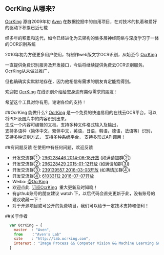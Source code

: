 ## OcrKing 从哪来?

[OcrKing](http://lab.ocrking.com)  源自2009年初 [Aven](http://weibo.com/OcrKing) 在数据挖掘中的自用项目，在对技术的执着和爱好的驱动下积累已近七载

经多年的积累和迭代，如今已经进化为云架构的集多层神经网络与深度学习于一体的OCR识别系统

2010年初为方便更多用户使用，特制作web版文字OCR识别，从始至今 [OcrKing](http://lab.ocrking.com) 

一直提供免费识别服务及开发接口，今后将继续提供免费云OCR识别服务。OcrKing从未做过推广，

但也确确实实默默地存在，因为他相信有需求的朋友肯定能找得到。   

欢迎把 [OcrKing](http://lab.ocrking.com) 在线识别介绍给您身边有类似需求的朋友！

希望这个工具对你有用，谢谢各位的支持！

##OcrKing 能做什么?
[OcrKing](http://lab.ocrking.com) 是一个免费的快速易用的在线云OCR平台，可以将PDF及图片中的内容识别出来，  
生成一个内容可编辑的文档。支持多种文件格式输入及输出，  
支持多语种（简体中文，繁体中文，英语，日语，韩语，德语，法语等）识别，  
支持多种识别方式， 支持多种系统平台， 支持多形式API调用！


##有问题反馈
在使用中有任何问题，欢迎反馈

* 开发交流群①: [296228446 2014-06-18开放](http://shang.qq.com/wpa/qunwpa?idkey=8baf8f5b24d0a19b08a3a18fb5b2600c48fcde2abecf3528376a04059a72e3a6) (如满请加群②)
* 开发交流群②: [296228429 2015-01-12开放](http://shang.qq.com/wpa/qunwpa?idkey=4dd67a57b9feb0e3f9435f47ad9f51632facfbddda4a0b9b983d4d5819047d7c) (如满请加群③)
* 开发交流群③: [239139557 2016-03-03开放](http://shang.qq.com/wpa/qunwpa?idkey=b9d4deadd50218ed8027f25ce7ada4cfee180da1a7e742cb8b380c0499042989) (如满请加群④)
* 开发交流群④: [61033112 2016-07-07开放](http://shang.qq.com/wpa/qunwpa?idkey=e4cb628e6c1d7a13d8c6dc370253c13483b46fef67277c0ca4a9f988042e6ac4) 
* Weibo: [@OcrKing](http://weibo.com/OcrKing)
* 欢迎点此  [订阅OcrKing](http://list.qq.com/cgi-bin/qf_invite?id=ade328daacb96f0f2f4375c70ca461bdde76675671e0312d)  重大更新及时知晓！
* 有github账号的朋友建议 watch 下，以后代码会首先更新于此，没有账号的建议收藏一下！
* 对于开源项目或可公开的免费项目，我们可以给予一定技术支持和便利！

##关于作者

```javascript
  var OcrKing = {
    master  : "Aven",
    from    ："Aven's Lab"
    site    : "http://lab.ocrking.com",
    interest : "Image Process && Computer Vision && Machine Learning && Data Mining && NLP"
  }
```

